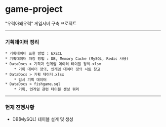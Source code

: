 # game-project
"우럭아왜우럭" 게임서버 구축 프로젝트

---
### 기획데이터 정리
    * 기획데이터 표현 방법 : EXECL
    * 기획데이터 저장 방법 : DB, Memory Cache (MySQL, Redis 사용)
    * DataDocs > 기획과 인게임 데이터 테이블 정의.xlsx
        * 기획 데이터 정의, 인게임 데이터 정의 시트 참고
    * DataDocs > 기획 데이터.xlsx
        * 임시 기획 데이터
    * DataDocs > fishgame.sql
        * 기획, 인게임 관련 테이블 생성 쿼리
---
### 현재 진행사황
* DB(MySQL) 테이블 설계 및 생성